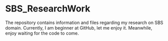 # SBS_ResearchWork
The repository contains information and files regarding my research on SBS domain. Currently, I am beginner at GitHub, let me enjoy it. Meanwhile, enjoy waiting for the code to come.
